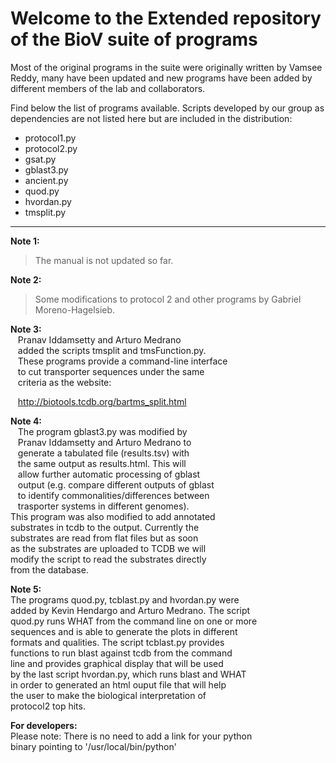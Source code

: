 # Welcome to the Extended repository of the BioV suite of programs

Most of the original programs in the suite were originally written by Vamsee Reddy, many have been updated and new programs have been added by different members of the lab and collaborators.

Find below the list of programs available. Scripts developed by our group as dependencies are not listed here but are included in the distribution:  

<ul>
  <li>protocol1.py</li>  
  <li>protocol2.py</li>  
  <li>gsat.py</li>  
  <li>gblast3.py</li>  
  <li>ancient.py</li>  
  <li>quod.py</li>  
  <li>hvordan.py</li>  
  <li>tmsplit.py</li>  
</ul>

---  

**Note 1:**  
> The manual is not updated so far.  

**Note 2:**  
> Some modifications to protocol 2 and other programs by Gabriel Moreno-Hagelsieb.   

**Note 3:**  
&nbsp;&nbsp;&nbsp;Pranav Iddamsetty and Arturo Medrano  
&nbsp;&nbsp;&nbsp;added the scripts tmsplit and tmsFunction.py.  
&nbsp;&nbsp;&nbsp;These programs provide a command-line interface  
&nbsp;&nbsp;&nbsp;to cut transporter sequences under the same   
&nbsp;&nbsp;&nbsp;criteria as the website:  

&nbsp;&nbsp;&nbsp;http://biotools.tcdb.org/bartms_split.html  

**Note 4:**  
&nbsp;&nbsp;&nbsp;The program gblast3.py was modified by  
&nbsp;&nbsp;&nbsp;Pranav Iddamsetty and Arturo Medrano to  
&nbsp;&nbsp;&nbsp;generate a tabulated file (results.tsv) with  
&nbsp;&nbsp;&nbsp;the same output as results.html. This will  
&nbsp;&nbsp;&nbsp;allow further automatic processing of gblast  
&nbsp;&nbsp;&nbsp;output (e.g. compare different outputs of gblast  
&nbsp;&nbsp;&nbsp;to identify commonalities/differences between  
&nbsp;&nbsp;&nbsp;trasporter systems in different genomes).   
  This program was also modified to add annotated  
  substrates in tcdb to the output. Currently the  
  substrates are read from flat files but as soon  
  as the substrates are uploaded to TCDB we will  
  modify the script to read the substrates directly  
  from the database.  

**Note 5:**  
  The programs quod.py, tcblast.py and hvordan.py were  
  added by Kevin Hendargo and Arturo Medrano. The script  
  quod.py runs WHAT from the command line on one or more  
  sequences and is able to generate the plots in different  
  formats and qualities. The script tcblast.py provides  
  functions to run blast against tcdb from the command  
  line and provides graphical display that will be used  
  by the last script hvordan.py, which runs blast and WHAT  
  in order to generated an html ouput file that will help  
  the user to make the biological interpretation of  
  protocol2 top hits.  

**For developers:**  
  Please note: There is no need to add a link for your python   
  binary pointing to '/usr/local/bin/python'  
